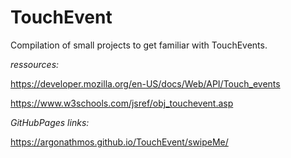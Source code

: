 # TouchEvent
Compilation of small projects to get familiar with TouchEvents. 

*ressources:*

https://developer.mozilla.org/en-US/docs/Web/API/Touch_events

https://www.w3schools.com/jsref/obj_touchevent.asp


*GitHubPages links:*

https://argonathmos.github.io/TouchEvent/swipeMe/
